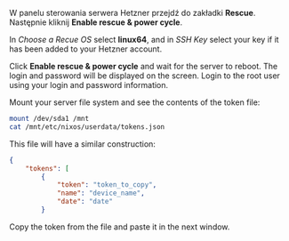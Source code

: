 W panelu sterowania serwera Hetzner przejdź do zakładki **Rescue**. Następnie kliknij **Enable rescue & power cycle**.

In *Choose a Recue OS* select **linux64**, and in *SSH Key* select your key if it has been added to your Hetzner account.

Click **Enable rescue & power cycle** and wait for the server to reboot. The login and password will be displayed on the screen. Login to the root user using your login and password information.

Mount your server file system and see the contents of the token file:

```sh
mount /dev/sda1 /mnt
cat /mnt/etc/nixos/userdata/tokens.json
```

This file will have a similar construction:

```json
{
    "tokens": [
        {
            "token": "token_to_copy",
            "name": "device_name",
            "date": "date"
        }
```

Copy the token from the file and paste it in the next window.
